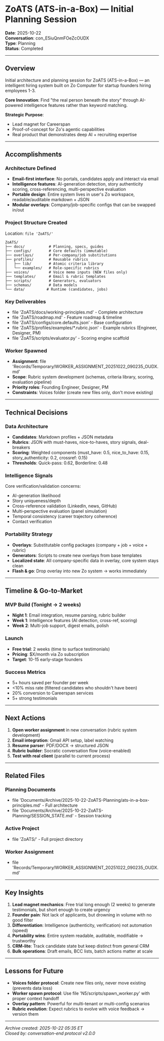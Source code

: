 # ZoATS (ATS-in-a-Box) — Initial Planning Session

**Date**: 2025-10-22  
**Conversation**: con_E5iuQnmFOeZcOUDX  
**Type**: Planning  
**Status**: Completed

---

## Overview

Initial architecture and planning session for ZoATS (ATS-in-a-Box) — an intelligent hiring system built on Zo Computer for startup founders hiring employees 1-3.

**Core Innovation**: Find "the real person beneath the story" through AI-powered intelligence features rather than keyword matching.

**Strategic Purpose**:
- Lead magnet for Careerspan
- Proof-of-concept for Zo's agentic capabilities
- Real product that demonstrates deep AI + recruiting expertise

---

## Accomplishments

### Architecture Defined
- **Email-first interface**: No portals, candidates apply and interact via email
- **Intelligence features**: AI-generation detection, story authenticity scoring, cross-referencing, multi-perspective evaluation
- **Portable design**: Entire system lives in user's Zo workspace, readable/auditable markdown + JSON
- **Modular overlays**: Company/job-specific configs that can be swapped in/out

### Project Structure Created
Location: `file 'ZoATS/'`

```
ZoATS/
├── docs/           # Planning, specs, guides
├── configs/        # Core defaults (immutable)
├── overlays/       # Per-company/job substitutions
├── profiles/       # Reusable rubrics
│   ├── lib/        # Atomic criteria library
│   └── examples/   # Role-specific rubrics
├── voices/         # Voice memo inputs (NEW files only)
├── templates/      # Email & rubric templates
├── scripts/        # Generators, evaluators
├── schemas/        # Data models
└── data/          # Runtime (candidates, jobs)
```

### Key Deliverables
- file 'ZoATS/docs/working-principles.md' - Complete architecture
- file 'ZoATS/roadmap.md' - Feature roadmap & timeline
- file 'ZoATS/configs/core.defaults.json' - Base configuration
- file 'ZoATS/profiles/examples/*.rubric.json' - Example rubrics (Engineer, Designer, PM)
- file 'ZoATS/scripts/evaluator.py' - Scoring engine scaffold

### Worker Spawned
- **Assignment**: file 'Records/Temporary/WORKER_ASSIGNMENT_20251022_090235_OUDX.md'
- **Scope**: Rubric system development (schemas, criteria library, scoring, evaluation pipeline)
- **Priority roles**: Founding Engineer, Designer, PM
- **Constraints**: Voices folder (create new files only, don't move existing)

---

## Technical Decisions

### Data Architecture
- **Candidates**: Markdown profiles + JSON metadata
- **Rubrics**: JSON with must-haves, nice-to-haves, story signals, deal-breakers
- **Scoring**: Weighted components (must_have: 0.5, nice_to_have: 0.15, story_authenticity: 0.2, crossref: 0.15)
- **Thresholds**: Quick-pass: 0.62, Borderline: 0.48

### Intelligence Signals
Core verification/validation concerns:
- AI-generation likelihood
- Story uniqueness/depth
- Cross-reference validation (LinkedIn, news, GitHub)
- Multi-perspective evaluation (panel simulation)
- Temporal consistency (career trajectory coherence)
- Contact verification

### Portability Strategy
- **Overlays**: Substitutable config packages (company + job + voice + rubric)
- **Generators**: Scripts to create new overlays from base templates
- **Localized state**: All company-specific data in overlay, core system stays clean
- **Flash & go**: Drop overlay into new Zo system → works immediately

---

## Timeline & Go-to-Market

### MVP Build (Tonight → 2 weeks)
- **Night 1**: Email integration, resume parsing, rubric builder
- **Week 1**: Intelligence features (AI detection, cross-ref, scoring)
- **Week 2**: Multi-job support, digest emails, polish

### Launch
- **Free trial**: 2 weeks (time to surface testimonials)
- **Pricing**: $X/month via Zo subscription
- **Target**: 10-15 early-stage founders

### Success Metrics
- 5+ hours saved per founder per week
- <10% miss rate (filtered candidates who shouldn't have been)
- 20% conversion to Careerspan services
- 5+ strong testimonials

---

## Next Actions

1. **Open worker assignment** in new conversation (rubric system development)
2. **Email integration**: Gmail API setup, label watching
3. **Resume parser**: PDF/DOCX → structured JSON
4. **Rubric builder**: Socratic conversation flow (voice-enabled)
5. **Test with real client** (parallel to current process)

---

## Related Files

### Planning Documents
- file 'Documents/Archive/2025-10-22-ZoATS-Planning/ats-in-a-box-principles.md' - Full architecture
- file 'Documents/Archive/2025-10-22-ZoATS-Planning/SESSION_STATE.md' - Session tracking

### Active Project
- file 'ZoATS/' - Full project directory

### Worker Assignment
- file 'Records/Temporary/WORKER_ASSIGNMENT_20251022_090235_OUDX.md'

---

## Key Insights

1. **Lead magnet mechanics**: Free trial long enough (2 weeks) to generate testimonials, but short enough to create urgency
2. **Founder pain**: Not lack of applicants, but drowning in volume with no good filter
3. **Differentiation**: Intelligence (authenticity, verification) not automation (speed)
4. **Portability wins**: Entire system readable, auditable, modifiable → trustworthy
5. **CRM-lite**: Track candidate state but keep distinct from general CRM
6. **Bulk operations**: Draft emails, BCC lists, batch actions matter at scale

---

## Lessons for Future

- **Voices folder protocol**: Create new files only, never move existing (prevents data loss)
- **Worker spawn protocol**: Use file 'N5/scripts/spawn_worker.py' with proper context handoff
- **Overlay pattern**: Powerful for multi-tenant or multi-config scenarios
- **Rubric evolution**: Expect rubrics to evolve with voice feedback → version them

---

*Archive created: 2025-10-22 05:35 ET*  
*Closed by: conversation-end protocol v2.0.0*
